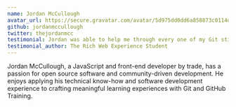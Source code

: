 ```yaml
---
name: Jordan McCullough
avatar_url: https://secure.gravatar.com/avatar/5d975dd0dd6a858873c0114d415c6908?s=400&d=https://a248.e.akamai.net/assets.github.com%2Fimages%2Fgravatars%2Fgravatar-user-420.png
github: jordanmccullough
twitter: thejordanmcc
testimonial: Jordan was able to help me through every one of my Git sticking points
testimonial_author: The Rich Web Experience Student
---
```


Jordan McCullough, a JavaScript and front-end developer by trade, has a passion for open source software and community-driven development. He enjoys applying his technical know-how and software development experience to crafting meaningful learning experiences with Git and GitHub Training.
